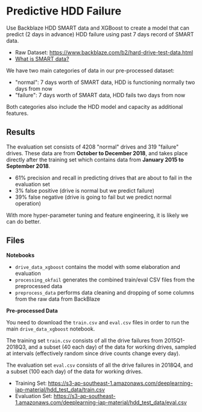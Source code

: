 # Predictive HDD Failure

Use Backblaze HDD SMART data and XGBoost to create a model that can predict (2 days in advance) HDD failure using past 7 days record of SMART data.

* Raw Dataset: https://www.backblaze.com/b2/hard-drive-test-data.html
* [What is SMART data?](https://www.hdsentinel.com/smart/index.php)

We have two main categories of data in our pre-processed dataset:

* "normal": 7 days worth of SMART data, HDD is functioning normally two days from now
* "failure": 7 days worth of SMART data, HDD fails two days from now

Both categories also include the HDD model and capacity as additional features.

## Results

The evaluation set consists of 4208 "normal" drives and 319 "failure" drives. These data are from **October to December 2018**, and takes place directly after the training set which contains data from **January 2015 to September 2018**.

* 61% precision and recall in predicting drives that are about to fail in the evaluation set
* 3% false positive (drive is normal but we predict failure)
* 39% false negative (drive is going to fail but we predict normal operation)

With more hyper-parameter tuning and feature engineering, it is likely we can do better.

## Files

**Notebooks**

* `drive_data_xgboost` contains the model with some elaboration and evaluation
* `processing_okfail` generates the combined train/eval CSV files from the preprocessed data
* `preprocess_data` performs data cleaning and dropping of some columns from the raw data from BackBlaze

**Pre-processed Data**

You need to download the `train.csv` and `eval.csv` files in order to run the main `drive_data_xgboost` notebook.

The training set `train.csv` consists of all the drive failures from 2015Q1-2018Q3, and a subset (40 each day) of the data for working drives, sampled at intervals (effectively random since drive counts change every day).

The evaluation set `eval.csv` consists of all the drive failures in 2018Q4, and a subset (100 each day) of the data for working drives.

* Training Set: https://s3-ap-southeast-1.amazonaws.com/deeplearning-iap-material/hdd_test_data/train.csv
* Evaluation Set: https://s3-ap-southeast-1.amazonaws.com/deeplearning-iap-material/hdd_test_data/eval.csv